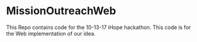 # MissionOutreachWeb
This Repo contains code for the 10-13-17 iHope hackathon. This code is for the Web implementation of our idea.

